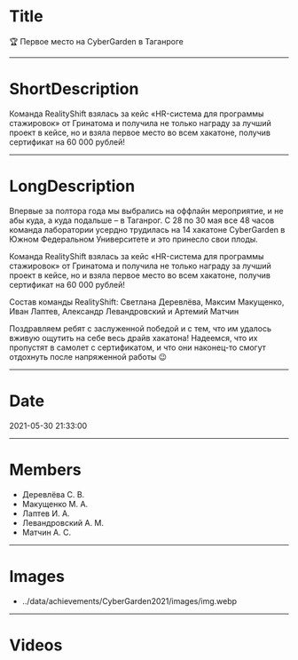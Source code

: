 # Title

🏆 Первое место на CyberGarden в Таганроге

---

# ShortDescription

Команда RealityShift взялась за кейс «HR-система для программы стажировок» от Гринатома и получила не только награду за
лучший проект в кейсе, но и взяла первое место во всем хакатоне, получив сертификат на 60 000 рублей!

---

# LongDescription

Впервые за полтора года мы выбрались на оффлайн мероприятие, и не абы куда, а куда подальше – в Таганрог. С 28 по 30 мая
все 48 часов команда лаборатории усердно трудилась на 14 хакатоне CyberGarden в Южном Федеральном Университете и это
принесло свои плоды.

Команда RealityShift взялась за кейс «HR-система для программы стажировок» от Гринатома и получила не только награду за
лучший проект в кейсе, но и взяла первое место во всем хакатоне, получив сертификат на 60 000 рублей!

Состав команды RealityShift:
Светлана Деревлёва, Максим Макущенко, Иван Лаптев, Александр Левандровский и Артемий Матчин

Поздравляем ребят с заслуженной победой и с тем, что им удалось вживую ощутить на себе весь драйв хакатона! Надеемся,
что их пропустят в самолет с сертификатом, и что они наконец-то смогут отдохнуть после напряженной работы 😉

---

# Date

2021-05-30 21:33:00

---

# Members

- Деревлёва С. В.
- Макущенко М. А.
- Лаптев И. А.
- Левандровский А. М.
- Матчин А. С.

---

# Images

- ../data/achievements/CyberGarden2021/images/img.webp

---

# Videos
